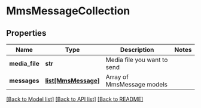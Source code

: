 # MmsMessageCollection

## Properties
Name | Type | Description | Notes
------------ | ------------- | ------------- | -------------
**media_file** | **str** | Media file you want to send | 
**messages** | [**list[MmsMessage]**](MmsMessage.md) | Array of MmsMessage models | 

[[Back to Model list]](../README.md#documentation-for-models) [[Back to API list]](../README.md#documentation-for-api-endpoints) [[Back to README]](../README.md)


